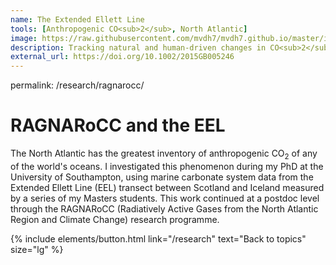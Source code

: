 ```yaml
---
name: The Extended Ellett Line
tools: [Anthropogenic CO<sub>2</sub>, North Atlantic]
image: https://raw.githubusercontent.com/mvdh7/mvdh7.github.io/master/images/eeldic.png
description: Tracking natural and human-driven changes in CO<sub>2</sub> within the North Atlantic, the ocean's most intense anthropogenic carbon sink.
external_url: https://doi.org/10.1002/2015GB005246
---
```


permalink: /research/ragnarocc/

# **RAGNARoCC and the EEL**

The North Atlantic has the greatest inventory of anthropogenic CO<sub>2</sub> of any of the world's oceans. I investigated this phenomenon during my PhD at the University of Southampton, using marine carbonate system data from the Extended Ellett Line (EEL) transect between Scotland and Iceland measured by a series of my Masters students. This work continued at a postdoc level through the RAGNARoCC (Radiatively Active Gases from the North Atlantic Region and Climate Change) research programme.
<!--
## Natural and anthropogenic CO<sub>2</sub> at the EEL



## High-resolution sensor deployment



## Air-sea CO<sub>2</sub> exchange seasonality
-->


<p class="text-center">{% include elements/button.html link="/research" text="Back to topics" size="lg" %}</p>
